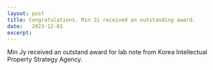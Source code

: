 ```yaml
---
layout: post
title: Congratulations. Min Ji received an outstanding award.
date:   2023-12-01
excerpt: 
---
```

Min Jy received an outstand award for lab note from Korea Intellectual Property Strategy Agency.